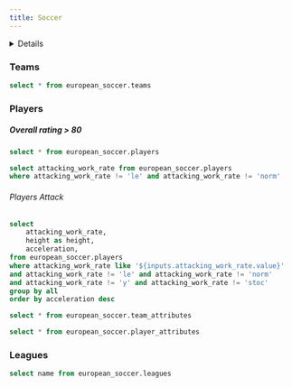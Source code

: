 ```yaml
---
title: Soccer
---
```


<Details title='Sqlite Dataset'>

  This section is using queries from sqlite
  
</Details>

### Teams

```sql teams
select * from european_soccer.teams
```

<DataTable data={teams} />


### Players
##### Overall rating > 80

```sql players_data
select * from european_soccer.players
```

```sql attacking_work_rates
select attacking_work_rate from european_soccer.players
where attacking_work_rate != 'le' and attacking_work_rate != 'norm'
```

###### Players Attack
<Dropdown data={attacking_work_rates} name=attacking_work_rate value=attacking_work_rate>
    <DropdownOption value="%" valueLabel="All"/>
</Dropdown>


```sql data_attacking_work_rate
select  
    attacking_work_rate,
    height as height,
    acceleration,
from european_soccer.players
where attacking_work_rate like '${inputs.attacking_work_rate.value}'
and attacking_work_rate != 'le' and attacking_work_rate != 'norm' 
and attacking_work_rate != 'y' and attacking_work_rate != 'stoc' 
group by all
order by acceleration desc
```

<BarChart
    data={data_attacking_work_rate}
    title="Players acceleration and Height by {inputs.attacking_work_rate.label} attack"
    x=height
    y=acceleration
    series=attacking_work_rate
/>


```sql team_attributes
select * from european_soccer.team_attributes
```

```sql player_attributes
select * from european_soccer.player_attributes
```

### Leagues

```sql leagues
select name from european_soccer.leagues
```

<DataTable data={leagues} />